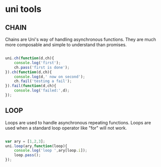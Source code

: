 # uni tools

## CHAIN

Chains are Uni's way of handling asynchronous functions. They are much more composable and simple to understand than promises.

```javascript

uni.ch(function(d,ch){
	console.log('first');
	ch.pass('first is done');
}).ch(function(d,ch){
	console.log(d,' now on second');
	ch.fail('testing a fail');
}).fail(function(d,ch){
	console.log('failed:',d);
});

```

## LOOP

Loops are used to handle asynchronous repeating functions. Loops are used when a standard loop operator like "for" will not work.

```javascript

var ary = [1,2,3];
uni.loop(ary,function(loop){
	console.log('loop ',ary[loop.i]);
	loop.pass();
});

```